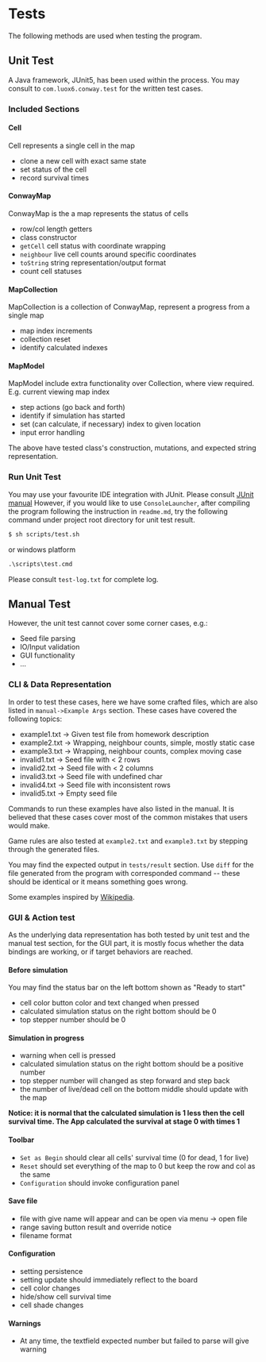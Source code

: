 # Tests

The following methods are used when testing the program. 

## Unit Test

A Java framework, JUnit5, has been used within the process. You may consult to `com.luox6.conway.test` for the written test cases.

### Included Sections

#### Cell

Cell represents a single cell in the map

- clone a new cell with exact same state
- set status of the cell
- record survival times

#### ConwayMap

ConwayMap is the a map represents the status of cells

- row/col length getters
- class constructor
- `getCell` cell status with coordinate wrapping
- `neighbour` live cell counts around specific coordinates
- `toString` string representation/output format
- count cell statuses

#### MapCollection

MapCollection is a collection of ConwayMap, represent a progress from a single map

- map index increments
- collection reset
- identify calculated indexes

#### MapModel

MapModel include extra functionality over Collection, where view required. E.g. current viewing map index

- step actions (go back and forth)
- identify if simulation has started
- set (can calculate, if necessary) index to given location
- input error handling

The above have tested class's construction, mutations, and expected string representation.

### Run Unit Test 

You may use your favourite IDE integration with JUnit. Please consult [JUnit manual](https://junit.org/junit5/docs/current/user-guide/#running-tests)
However, if you would like to use `ConsoleLauncher`, after compiling the program following the instruction in `readme.md`, try the following command under project root directory for unit test result.

```bash
$ sh scripts/test.sh
```

or windows platform 

```cmd
.\scripts\test.cmd
```

Please consult `test-log.txt` for complete log.

## Manual Test

However, the unit test cannot cover some corner cases, e.g.:

- Seed file parsing
- IO/Input validation
- GUI functionality
- ...

### CLI & Data Representation

In order to test these cases, here we have some crafted files, which are also listed in `manual->Example Args` section.
These cases have covered the following topics: 

- example1.txt -> Given test file from homework description
- example2.txt -> Wrapping, neighbour counts, simple, mostly static case
- example3.txt -> Wrapping, neighbour counts, complex moving case
- invalid1.txt -> Seed file with < 2 rows
- invalid2.txt -> Seed file with < 2 columns
- invalid3.txt -> Seed file with undefined char
- invalid4.txt -> Seed file with inconsistent rows
- invalid5.txt -> Empty seed file

Commands to run these examples have also listed in the manual. It is believed that these cases cover most of the common mistakes that users would make.

Game rules are also tested at `example2.txt` and `example3.txt` by stepping through the generated files.

You may find the expected output in `tests/result` section. Use `diff` for the file generated from the program with corresponded command -- these should be identical or it means something goes wrong.

Some examples inspired by [Wikipedia](https://en.wikipedia.org/wiki/Conway%27s_Game_of_Life).

### GUI & Action test

As the underlying data representation has both tested by unit test and the manual test section, for the GUI part, it is mostly focus whether the data bindings are working, or if target behaviors are reached.

#### Before simulation

You may find the status bar on the left bottom shown as "Ready to start"

- cell color button color and text changed when pressed
- calculated simulation status on the right bottom should be 0
- top stepper number should be 0

#### Simulation in progress

- warning when cell is pressed
- calculated simulation status on the right bottom should be a positive number
- top stepper number will changed as step forward and step back
- the number of live/dead cell on the bottom middle should update with the map

**Notice: it is normal that the calculated simulation is 1 less then the cell survival time. The App calculated the survival at stage 0 with times 1**

#### Toolbar

- `Set as Begin` should clear all cells' survival time (0 for dead, 1 for live)
- `Reset` should set everything of the map to 0 but keep the row and col as the same
- `Configuration` should invoke configuration panel

#### Save file

- file with give name will appear and can be open via menu -> open file
- range saving button result and override notice
- filename format

#### Configuration

- setting persistence
- setting update should immediately reflect to the board
- cell color changes
- hide/show cell survival time
- cell shade changes

#### Warnings

- At any time, the textfield expected number but failed to parse will give warning